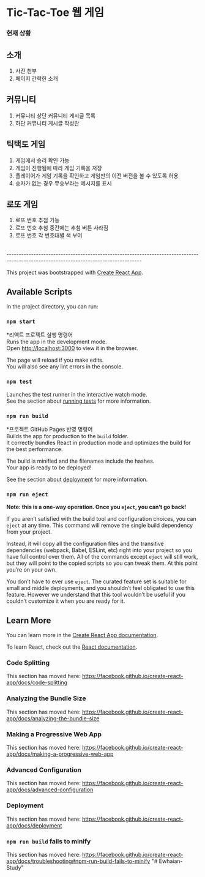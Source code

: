 # Tic-Tac-Toe 웹 게임

### 현재 상황

## 소개
1. 사진 첨부
2. 페이지 간략한 소개

## 커뮤니티
1. 커뮤니티 상단 커뮤니티 게시글 목록
2. 하단 커뮤니티 게시글 작성란

## 틱택토 게임
1. 게임에서 승리 확인 가능
2. 게임이 진행됨에 따라 게임 기록을 저장
3. 플레이어가 게임 기록을 확인하고 게임판의 이전 버전을 볼 수 있도록 허용
4. 승자가 없는 경우 무승부라는 메시지를 표시

## 로또 게임
1. 로또 번호 추첨 가능
2. 로또 번호 추첨 중간에는 추첨 버튼 사라짐
3. 로또 번호 각 번호대별 색 부여
<br>
-------------------------------------------------------------------------------------------------------------------------------------

This project was bootstrapped with [Create React App](https://github.com/facebook/create-react-app).

## Available Scripts

In the project directory, you can run:

### `npm start`

*리액트 프로젝트 실행 명령어<br>
Runs the app in the development mode.<br />
Open [http://localhost:3000](http://localhost:3000) to view it in the browser.

The page will reload if you make edits.<br />
You will also see any lint errors in the console.

### `npm test`

Launches the test runner in the interactive watch mode.<br />
See the section about [running tests](https://facebook.github.io/create-react-app/docs/running-tests) for more information.

### `npm run build`
*프로젝트 GitHub Pages 반영 명령어<br>
Builds the app for production to the `build` folder.<br />
It correctly bundles React in production mode and optimizes the build for the best performance.

The build is minified and the filenames include the hashes.<br />
Your app is ready to be deployed!

See the section about [deployment](https://facebook.github.io/create-react-app/docs/deployment) for more information.

### `npm run eject`

**Note: this is a one-way operation. Once you `eject`, you can’t go back!**

If you aren’t satisfied with the build tool and configuration choices, you can `eject` at any time. This command will remove the single build dependency from your project.

Instead, it will copy all the configuration files and the transitive dependencies (webpack, Babel, ESLint, etc) right into your project so you have full control over them. All of the commands except `eject` will still work, but they will point to the copied scripts so you can tweak them. At this point you’re on your own.

You don’t have to ever use `eject`. The curated feature set is suitable for small and middle deployments, and you shouldn’t feel obligated to use this feature. However we understand that this tool wouldn’t be useful if you couldn’t customize it when you are ready for it.

## Learn More

You can learn more in the [Create React App documentation](https://facebook.github.io/create-react-app/docs/getting-started).

To learn React, check out the [React documentation](https://reactjs.org/).

### Code Splitting

This section has moved here: https://facebook.github.io/create-react-app/docs/code-splitting

### Analyzing the Bundle Size

This section has moved here: https://facebook.github.io/create-react-app/docs/analyzing-the-bundle-size

### Making a Progressive Web App

This section has moved here: https://facebook.github.io/create-react-app/docs/making-a-progressive-web-app

### Advanced Configuration

This section has moved here: https://facebook.github.io/create-react-app/docs/advanced-configuration

### Deployment

This section has moved here: https://facebook.github.io/create-react-app/docs/deployment

### `npm run build` fails to minify

This section has moved here: https://facebook.github.io/create-react-app/docs/troubleshooting#npm-run-build-fails-to-minify
"# Ewhaian-Study" 
